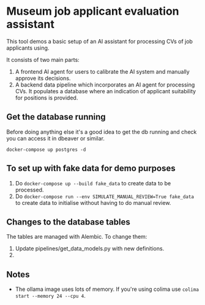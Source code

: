 
# Museum job applicant evaluation assistant
This tool demos a basic setup of an AI assistant for processing CVs of job
applicants using. 

It consists of two main parts:
1. A frontend AI agent for users to calibrate the AI system and manually approve its decisions.
2. A backend data pipeline which incorporates an AI agent for processing CVs. It populates a database where an
indication of applicant suitability for positions is provided.

## Get the database running
Before doing anything else it's a good idea to get the db running and check you can access it in dbeaver or
similar. 

`docker-compose up postgres -d`

## To set up with fake data for demo purposes

1. Do `docker-compose up --build fake_data` to create data to be processed.
2. Do `docker-compose run --env SIMULATE_MANUAL_REVIEW=True fake_data` to create data to initialise without
having to do manual review. 



## Changes to the database tables
The tables are managed with Alembic. To change them:
1. Update pipelines/get_data_models.py with new definitions.
2. 


## Notes
- The ollama image uses lots of memory. If you're using colima use `colima start --memory 24 --cpu 4`. 